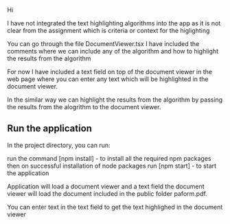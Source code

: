 Hi 

I have not integrated the text highlighting algorithms into the app as it is not clear from the assignment which is criteria or context for the higlighting

You can go through the file DocumentViewer.tsx I have included the comments where we can include any of the algorithm and how to highlight the results from the algorithm

For now I have included a text field on top of the document viewer in the web page where you can enter any text which will be highlighted in the document viewer.

In the similar way we can highlight the results from the algorithm by passing the results from the alogrithm to the document viewer.



## Run the application

In the project directory, you can run:

run the command  [npm install] - to install all the required npm packages
then on successful installation of node packages
run [npm start] - to start the application 


Application will load a document viewer  and a text field 
the document viewer will load the document included in the public folder paform.pdf.

You can enter text in the text field to get the text highlighed in the document viewer

